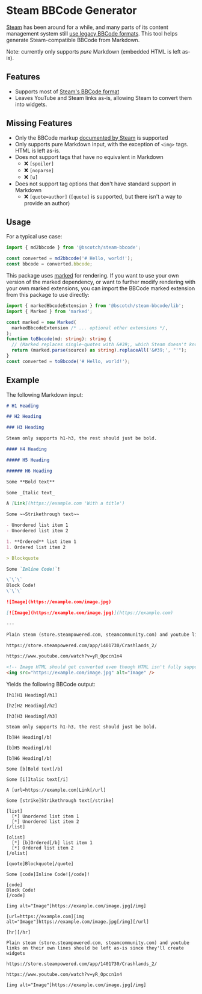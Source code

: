 # Steam BBCode Generator

[Steam](https://store.steampowered.com/) has been around for a while, and many parts of its content management system still [use legacy BBCode formats](https://steamcommunity.com/comment/ForumTopic/formattinghelp). This tool helps generate Steam-compatible BBCode from Markdown.

Note: currently only supports _pure_ Markdown (embedded HTML is left as-is).

## Features

- Supports most of [Steam's BBCode format](https://steamcommunity.com/comment/ForumTopic/formattinghelp)
- Leaves YouTube and Steam links as-is, allowing Steam to convert them into widgets.

## Missing Features

- Only the BBCode markup [documented by Steam](https://steamcommunity.com/comment/ForumTopic/formattinghelp) is supported
- Only supports pure Markdown input, with the exception of `<img>` tags. HTML is left as-is.
- Does not support tags that have no equivalent in Markdown
  - ❌ `[spoiler]`
  - ❌ `[noparse]`
  - ❌ `[u]`
- Does not support tag options that don't have standard support in Markdown
  - ❌ `[quote=author]` (`[quote]` is supported, but there isn't a way to provide an author)

## Usage

For a typical use case:

```ts
import { md2bbcode } from '@bscotch/steam-bbcode';

const converted = md2bbcode('# Hello, world!');
const bbcode = converted.bbcode;
```

This package uses [marked](https://www.npmjs.com/package/marked) for rendering. If you want to use your own version of the marked dependency, or want to further modify rendering with your own marked extensions, you can import the BBCode marked extension from this package to use directly:

```ts
import { markedBbcodeExtension } from '@bscotch/steam-bbcode/lib';
import { Marked } from 'marked';

const marked = new Marked(
  markedBbcodeExtension /* ... optional other extensions */,
);
function toBbcode(md: string): string {
  // (Marked replaces single-quotes with &#39;, which Steam doesn't know what to do with.)
  return (marked.parse(source) as string).replaceAll('&#39;', "'");
}
const converted = toBbcode('# Hello, world!');
```

## Example

The following Markdown input:

```md
# H1 Heading

## H2 Heading

### H3 Heading

Steam only supports h1-h3, the rest should just be bold.

#### H4 Heading

##### H5 Heading

###### H6 Heading

Some **Bold text**

Some _Italic text_

A [Link](https://example.com 'With a title')

Some ~~Strikethrough text~~

- Unordered list item 1
- Unordered list item 2

1. **Ordered** list item 1
1. Ordered list item 2

> Blockquote

Some `Inline Code!`!

\`\`\`
Block Code!
\`\`\`

![Image](https://example.com/image.jpg)

[![Image](https://example.com/image.jpg)](https://example.com)

---

Plain steam (store.steampowered.com, steamcommunity.com) and youtube links on their own lines should be left as-is since they'll create widgets

https://store.steampowered.com/app/1401730/Crashlands_2/

https://www.youtube.com/watch?v=yR_Opccn1n4

<!-- Image HTML should get converted even though HTML isn't fully supported by this tool -->
<img src="https://example.com/image.jpg" alt="Image" />
```

Yields the following BBCode output:

```bbcode
[h1]H1 Heading[/h1]

[h2]H2 Heading[/h2]

[h3]H3 Heading[/h3]

Steam only supports h1-h3, the rest should just be bold.

[b]H4 Heading[/b]

[b]H5 Heading[/b]

[b]H6 Heading[/b]

Some [b]Bold text[/b]

Some [i]Italic text[/i]

A [url=https://example.com]Link[/url]

Some [strike]Strikethrough text[/strike]

[list]
  [*] Unordered list item 1
  [*] Unordered list item 2
[/list]

[olist]
  [*] [b]Ordered[/b] list item 1
  [*] Ordered list item 2
[/olist]

[quote]Blockquote[/quote]

Some [code]Inline Code![/code]!

[code]
Block Code!
[/code]

[img alt="Image"]https://example.com/image.jpg[/img]

[url=https://example.com][img alt="Image"]https://example.com/image.jpg[/img][/url]

[hr][/hr]

Plain steam (store.steampowered.com, steamcommunity.com) and youtube links on their own lines should be left as-is since they'll create widgets

https://store.steampowered.com/app/1401730/Crashlands_2/

https://www.youtube.com/watch?v=yR_Opccn1n4

[img alt="Image"]https://example.com/image.jpg[/img]
```
